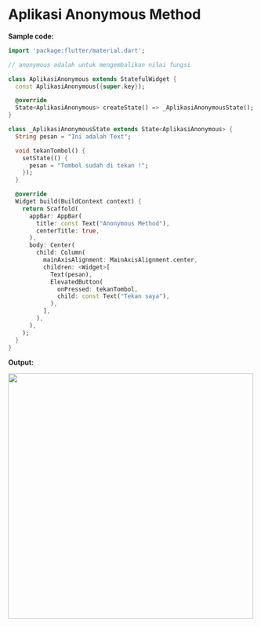 # Aplikasi Anonymous Method

__Sample code:__

```dart
import 'package:flutter/material.dart';

// anonymous adalah untuk mengembalikan nilai fungsi

class AplikasiAnonymous extends StatefulWidget {
  const AplikasiAnonymous({super.key});

  @override
  State<AplikasiAnonymous> createState() => _AplikasiAnonymousState();
}

class _AplikasiAnonymousState extends State<AplikasiAnonymous> {
  String pesan = "Ini adalah Text";

  void tekanTombol() {
    setState(() {
      pesan = "Tombol sudah di tekan !";
    });
  }

  @override
  Widget build(BuildContext context) {
    return Scaffold(
      appBar: AppBar(
        title: const Text("Anonymous Method"),
        centerTitle: true,
      ),
      body: Center(
        child: Column(
          mainAxisAlignment: MainAxisAlignment.center,
          children: <Widget>[
            Text(pesan),
            ElevatedButton(
              onPressed: tekanTombol,
              child: const Text("Tekan saya"),
            ),
          ],
        ),
      ),
    );
  }
}

```

__Output:__

<img src="https://user-images.githubusercontent.com/88677064/188541116-c40aa0f3-33b7-472e-bd33-5f1d68da9b90.png" widht="500" height="500"/> 
